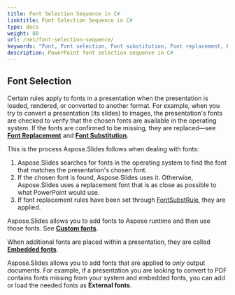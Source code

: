 ```yaml
---
title: Font Selection Sequence in C#
linktitle: Font Selection Sequence in C#
type: docs
weight: 80
url: /net/font-selection-sequence/
keywords: "Font, Font selection, Font substitution, Font replacement, PowerPoint presentation, C#, Csharp, Aspose.Slides for .NET"
description: PowerPoint font selection sequence in C#
---
```


## Font Selection

Certain rules apply to fonts in a presentation when the presentation is loaded, rendered, or converted to another format. For example, when you try to convert a presentation (its slides) to images, the presentation's fonts are checked to verify that the chosen fonts are available in the operating system. If the fonts are confirmed to be missing, they are replaced—see [**Font Replacement**](https://docs.aspose.com/slides/net/font-replacement/) and [**Font Substitution**](https://docs.aspose.com/slides/net/font-substitution/).

This is the process Aspose.Slides follows when dealing with fonts:

1. Aspose.Slides searches for fonts in the operating system to find the font that matches the presentation's chosen font. 
2. If the chosen font is found, Aspose.Slides uses it. Otherwise, Aspose.Slides uses a replacement font that is as close as possible to what PowerPoint would use. 
3. If font replacement rules have been set through [FontSubstRule](https://reference.aspose.com/slides/net/aspose.slides/fontsubstrule/), they are applied. 

Aspose.Slides allows you to add fonts to Aspose runtime and then use those fonts. See [**Custom fonts**](https://docs.aspose.com/slides/net/custom-font/). 

When additional fonts are placed within a presentation, they are called [**Embedded fonts**](https://docs.aspose.com/slides/net/embedded-font/).

Aspose.Slides allows you to add fonts that are applied to *only* output documents. For example, if a presentation you are looking to convert to PDF contains fonts missing from your system and embedded fonts, you can add or load the needed fonts as **External fonts**. 

